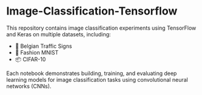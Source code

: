 # Image-Classification-Tensorflow

This repository contains image classification experiments using TensorFlow and Keras on multiple datasets, including:

- 🛑 Belgian Traffic Signs
- 🧥 Fashion MNIST
- 📦 CIFAR-10

Each notebook demonstrates building, training, and evaluating deep learning models for image classification tasks using convolutional neural networks (CNNs).
